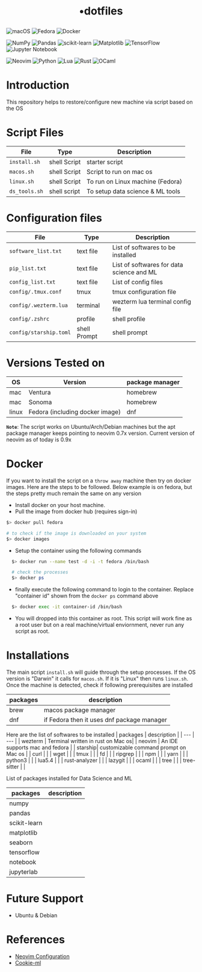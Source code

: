 # <p align="center"> <bold>•</bold>dotfiles </p> 


  
![macOS](https://img.shields.io/badge/mac%20os-000000?style=for-the-badge&logo=macos&logoColor=F0F0F0)
![Fedora](https://img.shields.io/badge/Fedora-294172?style=for-the-badge&logo=fedora&logoColor=white)
![Docker](https://img.shields.io/badge/docker-%230db7ed.svg?style=for-the-badge&logo=docker&logoColor=white)  

![NumPy](https://img.shields.io/badge/numpy-%23013243.svg?style=for-the-badge&logo=numpy&logoColor=white)
![Pandas](https://img.shields.io/badge/pandas-%23150458.svg?style=for-the-badge&logo=pandas&logoColor=white)
![scikit-learn](https://img.shields.io/badge/scikit--learn-%23F7931E.svg?style=for-the-badge&logo=scikit-learn&logoColor=white)
![Matplotlib](https://img.shields.io/badge/Matplotlib-%23ffffff.svg?style=for-the-badge&logo=Matplotlib&logoColor=black)
![TensorFlow](https://img.shields.io/badge/TensorFlow-%23FF6F00.svg?style=for-the-badge&logo=TensorFlow&logoColor=white)
![Jupyter Notebook](https://img.shields.io/badge/jupyter-%23FA0F00.svg?style=for-the-badge&logo=jupyter&logoColor=white)  

![Neovim](https://img.shields.io/badge/NeoVim-%2357A143.svg?&style=for-the-badge&logo=neovim&logoColor=white)
![Python](https://img.shields.io/badge/python-3670A0?style=for-the-badge&logo=python&logoColor=ffdd54)
![Lua](https://img.shields.io/badge/lua-%232C2D72.svg?style=for-the-badge&logo=lua&logoColor=white)
![Rust](https://img.shields.io/badge/rust-%23000000.svg?style=for-the-badge&logo=rust&logoColor=white)
![OCaml](https://img.shields.io/badge/OCaml-%23E98407.svg?style=for-the-badge&logo=ocaml&logoColor=white)

# Introduction

This repository helps to restore/configure new machine via script based on the OS 

# Script Files 

| File | Type |  Description |
| --- | --- | --- |
| `install.sh` | shell Script  | starter script  |
| `macos.sh` | shell Script | Script to run on mac os| 
| `linux.sh` | shell Script | To run on Linux machine (Fedora) | 
| `ds_tools.sh` | shell script | To setup data science & ML tools |

# Configuration files
| File | Type |  Description |
| --- | --- | --- |
| `software_list.txt`  | text file | List of softwares to be installed | 
| `pip_list.txt`  | text file | List of softwares for data science and ML | 
| `config_list.txt`  | text file | List of config files | 
| `config/.tmux.conf`|  tmux  | tmux configuration file| 
| `config/.wezterm.lua`| terminal | wezterm lua terminal config file | 
| `config/.zshrc`| profile | shell profile| 
| `config/starship.toml`| shell Prompt | shell prompt | 


# Versions Tested on
| OS | Version |  package manager |
| --- | --- | --- |
| mac | Ventura | homebrew | 
| mac  | Sonoma | homebrew | 
| linux | Fedora (including docker image) | dnf | 


**`Note`**: The script works on Ubuntu/Arch/Debian machines but the apt package manager keeps pointing to neovim 0.7x version. Current version of neovim as of today is 0.9x 

# Docker
If you want to install the script on a `throw away` machine then try on docker images. Here are the steps to be followed. Below example is on fedora, but the steps pretty much remain the same on any version

- Install docker on your host machine. 
- Pull the image from docker hub (requires sign-in)
  
```bash
$> docker pull fedora

# to check if the image is downloaded on your system
$> docker images
```
- Setup the container using the following commands
```bash
  $> docker run --name test -d -i -t fedora /bin/bash

  # check the processes
  $> docker ps

```
- finally execute the following command to login to the container. Replace "container id" shown from the `docker ps` command above
  
```bash
  $> docker exec -it container-id /bin/bash
```

- You will dropped into this container as root. This script will work fine as a root user but on a real machine/virtual enviornment, never run any script as root.




# Installations

The main script `install.sh` will guide through the setup processes. If the OS version is "Darwin" it calls for `macos.sh`. If it is "Linux" then runs `linux.sh`.   
Once the machine is detected, check if following prerequisites are installed    

|  packages |  description |
| --- |  --- |
| brew| macos package manager|
| dnf   | if Fedora then it uses dnf package manager  |


Here are the list of softwares to be installed 
|  packages |  description |
| --- |  --- |
| wezterm | Terminal written in rust on Mac os| 
| neovim | An IDE supports mac and fedora   | 
| starship| customizable command prompt on Mac os | 
| curl | | 
| wget | | 
| tmux | | 
| fd | | 
| ripgrep | | 
| npm | |
| yarn | | 
| python3 | | 
| lua5.4 | | 
| rust-analyzer | | 
| lazygit | | 
| ocaml | |
| tree | | 
| tree-sitter | | 

List of packages installed for Data Science and ML

|  packages |  description |
| --- |  --- |
| numpy | | 
| pandas | | 
| scikit-learn| | 
| matplotlib | | 
| seaborn| | 
| tensorflow| | 
| notebook | | 
| jupyterlab | | 

 
# Future Support
- Ubuntu & Debian

# References

- [Neovim Configuration](https://github.com/rvbug/neovim)  
- [Cookie-ml](https://github.com/rvbug/cookie-ml/)  
